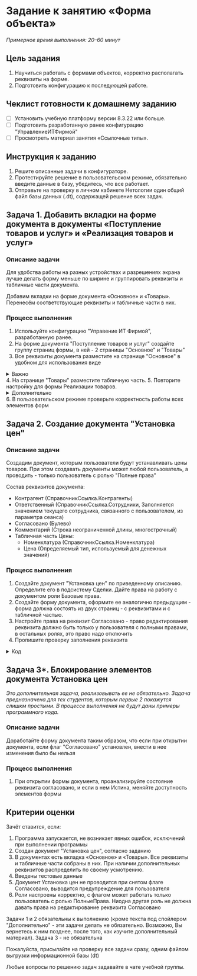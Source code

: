 # Задание к занятию «Форма объекта»

*Примерное время выполнения: 20–60 минут*

## Цель задания

1. Научиться работать с формами объектов, корректно располагать реквизиты на форме.
2. Подготовить конфигурацию к последующей работе.

## Чеклист готовности к домашнему заданию

- [ ] Установить учебную платформу версии 8.3.22 или больше.
- [ ] Подготовить разработанную ранее конфигурацию "УправлениеИТФирмой"
- [ ] Просмотреть материал занятия «Ссылочные типы».

## Инструкция к заданию

1. Решите описанные задачи в конфигураторе.
2. Протестируйте решение в пользовательском режиме, обязательно введите данные в базу, убедитесь, что все работает.
3. Отправьте на проверку в личном кабинете Нетологии один общий файл базы данных (.dt), содержащей решение всех задач.

## Задача 1. Добавить вкладки на форме документа в документы «Поступление товаров и услуг» и «Реализация товаров и услуг»

### Описание задачи

Для удобства работы на разных устройствах и разрешениях экрана лучше делать форму меньше по ширине и группировать реквизиты и табличные части документа.

Добавим вкладки на форме документа «Основное» и «Товары». Перенесём соответствующие реквизиты и табличные части в них.

### Процесс выполнения

1. Используйте конфигурацию "Управение ИТ Фирмой", разработанную ранее.
2. На форме документа "Поступление товаров и услуг" создайте группу страниц формы, в ней - 2 страницы "Основное" и "Товары"
3. Все реквизиты документа разместите на странице "Основное" в удобном для использования виде
<details>
  <summary>Важно</summary>
  Обращайте внимание на свойство Группировка. Лучше выбирать "Вертикальная" или "Горизонтальная всегда", чтобы положение элементов в форме было одназначно. Вариант по умолчанию - "Горизонтальная если возможно" - может приводить к тому что на Вашем мониторе форма будет выглядеть корректно, а у пользователя (или проверяющего ДЗ) "разъедется"
</details>
4. На странице "Товары" разместите табличную часть.
5. Повторите настройку для формы Реализации товаров.
<details>
  <summary>Дополнительно</summary>
  Так же, рекомендуем аналогично, страницами, оформить форму элемента справочника Контрагенты
</details>
6. В пользовательском режиме проверьте корректность работы всех элементов форм

## Задача 2. Создание документа "Установка цен"

### Описание задачи

Создадим документ, которым пользователи будут устанавливать цены товаров. При этом создавать документы может любой пользователь, а проводить - только пользователь с ролью "Полные права"

Состав реквизитов документа:
* Контрагент (СправочникСсылка.Контрагенты)
* Ответственный (СправочникСсылка.Сотрудники, Заполняется значением текущего сотрудника, связанного с пользователем, из параметра сеанса)
* Согласовано (Булево)
* Комментарий (Строка неограниченной длины, многострочный)
* Табличная часть Цены:
  + Номенклатура (СправочникСсылка.Номенклатура)
  + Цена (Определяемый тип, используемый для денежных значений)

### Процесс выполнения

1. Создайте документ "Установка цен" по приведенному описанию. Определите его в подсистему Сделки. Дайте права на работу с документом роли Базовые права.
2. Создайте форму документа, оформите ее аналогично предыдущим - форма должна состоять из двух страниц - с реквизитами и с табличной частью.
3. Настройте права на реквизит Согласовано - право редактирования реквизита должно быть только у пользователя с полными правами, в остальных ролях, это право надо отключить
4. Пропишите проверку заполнения реквизита
<details>
  <summary>Код</summary>
  
  Т.к. проверка должна срабатывать при любой записи документа, она должна располагаться в модуле объекта документа
  ```bsl
  Процедура ОбработкаПроверкиЗаполнения(Отказ, ПроверяемыеРеквизиты)
	
	Если Не Согласовано Тогда
		Отказ = Истина;
		Сообщить("Требуется согласовать документ");
	КонецЕсли;
	
  КонецПроцедуры
  ```
  
</details>

## Задача 3*. Блокирование элементов документа Установка цен

_Это дополнительная задача, реализовывать ее не обязательно._
_Задача предназначена для тех студентов, которым первые 2 покажутся слишкм простыми._
_В процессе выполнения не будут даны примеры программного кода._

### Описание задачи

Доработайте форму документа таким образом, что если при открытии документа, если флаг "Согласовано" установлен, внести в нее изменения было бы нельзя

### Процесс выполнения
1. При открытии формы документа, проанализируйте состояние реквизита согласовано, и если в нем Истина, меняйте доступность элементов формы

## Критерии оценки

Зачёт ставится, если:
1. Программа запускается, не возникает явных ошибок, исключений при выполнении программы
2. Создан документ "Установка цен", согласно заданию
4. В документах есть вкладка «Основное» и «Товары». Все реквизиты и табличные части собраны в них. При наличии дополнительных реквизитов распределить по своему усмотрению.
5. Введены тестовые данные
6. Документ Установка цен не проводится при снятом флаге Согласовано, выводится предупреждение для пользователя
7. Роли настроены корректно, с флагом может работать только пользователь с ролью ПолныеПрава. Ниодна другая роль не должна давать права на редактирование реквизита Согласовано

Задачи 1 и 2 обязательны к выполнению (кроме текста под спойлером "Дополнительно" - эти задачи делать не обязательно. Возможно, Вы вернетесь к ним позднее, после того, как изучите дополнительный материал). Задача 3 - не обязательна

Пожалуйста, присылайте на проверку все задачи сразу, одним файлом выгрузки информационной базы (dt)

Любые вопросы по решению задач задавайте в чате учебной группы.
